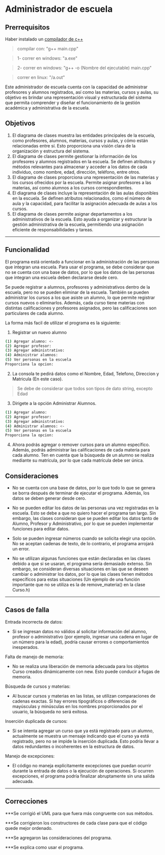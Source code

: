 # Administrador de escuela
## Prerrequisitos
Haber instalado un [compilador de c++](https://sourceforge.net/projects/mingw/files/latest/download)

> compilar con: "g++ main.cpp"

> 1- correr en windows: "a.exe"

> 2- correr en windows: "g++ -o (Nombre del ejecutable) main.cpp"

> correr en linux: "/a.out"

Este administrador de escuela cuenta con la capacidad de administrar profesores y alumnos registrados, así como las materias, cursos y aulas, su objetivo es brindar una representación visual y estructurada del sistema que permita comprender y diseñar el funcionamiento de la gestión académica y administrativa de la escuela.

## Objetivos

 1. El diagrama de clases muestra las entidades principales de la escuela, como profesores, alumnos, materias, cursos y aulas, y cómo están relacionadas entre sí. Esto proporciona una visión clara de la organización y estructura del sistema.
 2. El diagrama de clases permite gestionar la información de los profesores y alumnos registrados en la escuela. Se definen atributos y métodos relevantes para almacenar y acceder a los datos de cada individuo, como nombre, edad, dirección, teléfono, entre otros.
 3. El diagrama de clases proporciona una representación de las materias y los cursos ofrecidos por la escuela. Permite asignar profesores a las materias, así como alumnos a los cursos correspondientes.
 4. El diagrama de clases incluye la representación de las aulas disponibles en la escuela. Se definen atributos relacionados, como el número de aula y la capacidad, para facilitar la asignación adecuada de aulas a los cursos.
 5. El diagrama de clases permite asignar departamentos a los administrativos de la escuela. Esto ayuda a organizar y estructurar la gestión administrativa de la escuela, permitiendo una asignación eficiente de responsabilidades y tareas.

***

## Funcionalidad

El programa está orientado a funcionar en la administración de las personas que integran una escuela. Para usar el programa, se debe considerar que no se cuenta con una base de datos, por lo que los datos de las personas que integran una escuela deben declararse desde cero.

Se puede registrar a alumnos, profesores y administrativos dentro de la escuela, pero no se pueden eliminar de la escuela. También se pueden administrar los cursos a los que asiste un alumno, lo que permite registrar cursos nuevos o eliminarlos. Además, cada curso tiene materias con distintas calificaciones y profesores asignados, pero las calificaciones son particulares de cada alumno.

La forma más facil de utilizar el programa es la siguiente:

 1. Registrar un nuevo alumno
 
```bash
(1) Agregar alumno: <-
(2) Agregar profesor:
(3) Agregar administrativo:
(4) Administrar alumnos:
(5) Ver personas en la escuela
Proporciona la opcion: 
```

 2. La consola te pedirá datos como el Nombre, Edad, Telefono, Direccion y Matricula (En este caso).

> Se debe de considerar que todos son tipos de dato string, excepto Edad

 3. Dirigete a la opción Administrar Alumnos.

```bash
(1) Agregar alumno:
(2) Agregar profesor:
(3) Agregar administrativo:
(4) Administrar alumnos: <-
(5) Ver personas en la escuela
Proporciona la opcion:
```

 4. Ahora podrás agregar o remover cursos para un alumno específico. Además, podrás administrar las calificaciones de cada materia para cada alumno. Ten en cuenta que la búsqueda de un alumno se realiza mediante su matrícula, por lo que cada matrícula debe ser única.

## Consideraciones

- No se cuenta con una base de datos, por lo que todo lo que se genera se borra después de terminar de ejecutar el programa. Además, los datos se deben generar desde cero.

- No se pueden editar los datos de las personas una vez registradas en la escuela. Esto se debe a que no quiero hacer el programa tan largo. Sin embargo, las clases consideran que se pueden editar los datos tanto de Alumno, Profesor y Administrativo, por lo que se pueden implementar funciones para editar datos.

- Solo se pueden ingresar números cuando se solicita elegir una opción. No se aceptan cadenas de texto, de lo contrario, el programa arrojará un error.

- No se utilizan algunas funciones que están declaradas en las clases debido a que si se usaran, el programa sería demasiado extenso. Sin embargo, se consideran diversas situaciones en las que se deseen cambiar o administrar los datos, por lo que las clases tienen métodos específicos para estas situaciones (Un ejemplo de una función importante que no se utiliza es la de remove_materia() en la clase Curso.h)

***

## Casos de falla

Entrada incorrecta de datos:

- Si se ingresan datos no válidos al solicitar información del alumno, profesor o administrativo (por ejemplo, ingresar una cadena en lugar de un número para la edad), podría causar errores o comportamientos inesperados.

Falta de manejo de memoria:

- No se realiza una liberación de memoria adecuada para los objetos Curso creados dinámicamente con new. Esto puede conducir a fugas de memoria.

Búsqueda de cursos y materias:

- Al buscar cursos y materias en las listas, se utilizan comparaciones de cadenas exactas. Si hay errores tipográficos o diferencias de mayúsculas y minúsculas en los nombres proporcionados por el usuario, la búsqueda no será exitosa.

Inserción duplicada de cursos:

- Si se intenta agregar un curso que ya está registrado para un alumno, actualmente se muestra un mensaje indicando que el curso ya está registrado, pero no se impide la inserción duplicada. Esto podría llevar a datos redundantes o incoherentes en la estructura de datos.

Manejo de excepciones:

- El código no maneja explícitamente excepciones que puedan ocurrir durante la entrada de datos o la ejecución de operaciones. Si ocurren excepciones, el programa podría finalizar abruptamente sin una salida adecuada.

***

## Correcciones

***Se corrigió el UML para que fuera más congruente con sus métodos.

***Se corrigieron los constructores de cada clase para que el código quede mejor ordenado.

***Se agregaron las consideraciones del programa.

***Se explica como usar el programa.

